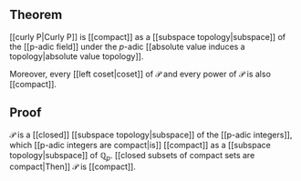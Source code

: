 ## Theorem
[[curly P|Curly P]] is [[compact]] as a [[subspace topology|subspace]] of the [[p-adic field]] under the $p$-adic [[absolute value induces a topology|absolute value topology]].

Moreover, every [[left coset|coset]] of $\mathcal P$ and every power of $\mathcal P$ is also [[compact]].
## Proof 
$\mathcal P$ is a [[closed]] [[subspace topology|subspace]] of the [[p-adic integers]], which [[p-adic integers are compact|is]] [[compact]] as a [[subspace topology|subspace]] of $\mathbb Q_p$. [[closed subsets of compact sets are compact|Then]] $\mathcal P$ is [[compact]].